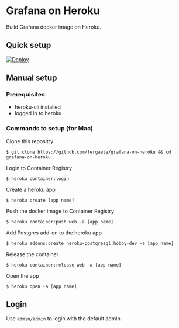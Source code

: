 # Grafana on Heroku

Build Grafana docker image on Heroku.

## Quick setup

[![Deploy](https://www.herokucdn.com/deploy/button.svg)](https://heroku.com/deploy?template=https://github.com/fergaete/grafana-on-heroku)

## Manual setup

### Prerequisites

- heroku-cli installed
- logged in to heroku

### Commands to setup (for Mac)

Clone this repositry

```
$ git clone https://github.com/fergaete/grafana-on-heroku && cd grafana-on-heroku
```

Login to Container Registry

```
$ heroku container:login
```

Create a heroku app

```
$ heroku create [app name]
```

Push the docker image to Container Registry

```
$ heroku container:push web -a [app name]
```

Add Postgres add-on to the heroku app

```
$ heroku addons:create heroku-postgresql:hobby-dev -a [app name]
```

Release the container

```
$ heroku container:release web -a [app name]
```

Open the app

```
$ heroku open -a [app name]
```

## Login

Use `admin/admin` to login with the default admin.
